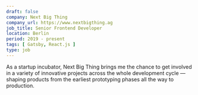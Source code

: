 ```yaml
---
draft: false
company: Next Big Thing
company_url: https://www.nextbigthing.ag
job_title: Senior Frontend Developer
location: Berlin
period: 2019 - present
tags: [ Gatsby, React.js ]
type: job
---
```


As a startup incubator, Next Big Thing brings me the chance to get involved in a variety of innovative projects across the whole development cycle —shaping products from the earliest prototyping phases all the way to production.

